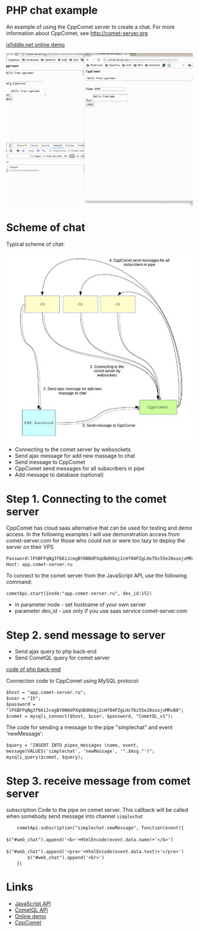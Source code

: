# PHP chat example

An example of using the CppComet server to create a chat. For more information about CppComet, see http://comet-server.org

[jsfiddle.net online demo](https://jsfiddle.net/o35kvmn2/5/)

![php chat demo](https://github.com/CppComet/php-chat-example/blob/master/chat.gif)

# Scheme of chat

Typical scheme of chat:

![scheme-of-chat](https://github.com/CppComet/php-chat-example/blob/master/scheme-of-chat.jpg)

* Connecting to the comet server by websockets
* Send ajax message for add new massage to chat
* Send message to CppComet
* CppComet send messages for all subscribers in pipe
* Add message to database (optional)

# Step 1. Connecting to the comet server

CppComet has cloud saas alternative that can be used for testing and demo access. In the following examples I will use demonstration access from comet-server.com for those who could not or were too lazy to deploy the server on their VPS

```Login: 15
Password:lPXBFPqNg3f661JcegBY0N0dPXqUBdHXqj2cHf04PZgLHxT6z55e20ozojvMRvB8
Host: app.comet-server.ru
```

To connect to the comet server from the JavaScript API, use the following command:

```
cometApi.start({node:"app.comet-server.ru", dev_id:15})
```

* in parameter node - set hostname of your own server
* parameter dev_id - use only if you use saas service comet-server.com


# Step 2. send message to server

* Send ajax query to php back-end
* Send CometQL query for comet server

[code of php back-end](https://github.com/CppComet/php-chat-example/blob/master/chat.php)

Connection code to CppComet using MySQL protocol:
```
$host = "app.comet-server.ru";
$user = "15";
$password = "lPXBFPqNg3f661JcegBY0N0dPXqUBdHXqj2cHf04PZgLHxT6z55e20ozojvMRvB8";
$comet = mysqli_connect($host, $user, $password, "CometQL_v1");
```


The code for sending a message to the pipe "simplechat" and event 'newMessage':
```
$query = "INSERT INTO pipes_messages (name, event, message)VALUES('simplechat', 'newMessage', '".$msg."')"; 
mysqli_query($comet, $query);
```


# Step 3. receive message from comet server

subscription Code to the pipe on comet server. This callback will be called when somebody send message into channel `simplechat`

```
    cometApi.subscription("simplechat.newMessage", function(event){
        $("#web_chat").append('<b>'+HtmlEncode(event.data.name)+'</b>')
        $("#web_chat").append('<pre>'+HtmlEncode(event.data.text)+'</pre>')
        $("#web_chat").append('<br>')
    })
```

# Links

* [JavaScript API](http://comet-server.org/doku.php/en:comet:javascript_api)
* [CometQL API](http://comet-server.org/doku.php/en:comet:cometql)
* [Online demo](https://jsfiddle.net/o35kvmn2/5/)
* [CppComet](https://github.com/CppComet/comet-server) 